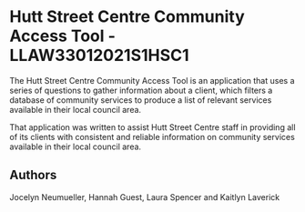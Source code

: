 # Hutt Street Centre Community Access Tool - LLAW33012021S1HSC1


The Hutt Street Centre Community Access Tool is an application that uses a series of questions to gather information about a client, which filters a database of community services to produce a list of relevant services available in their local council area. 

That application was written to assist Hutt Street Centre staff in providing all of its clients with consistent and reliable information on community services available in their local council area. 



## Authors

Jocelyn Neumueller, Hannah Guest, Laura Spencer and Kaitlyn Laverick
